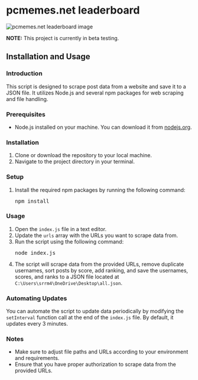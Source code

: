 <!DOCTYPE html>
<html lang="en">

<body>
    <h1>pcmemes.net leaderboard</h1>
    <img src="https://github.com/Riotcoke123/pcmemes_leaderboard/assets/63672863/1bf6daf3-afbe-456d-b607-b2ae5bb6dce9" alt="pcmemes.net leaderboard image">
    <p><strong>NOTE:</strong> This project is currently in beta testing.</p>
    <h2>Installation and Usage</h2>
    <h3>Introduction</h3>
    <p>This script is designed to scrape post data from a website and save it to a JSON file. It utilizes Node.js and several npm packages for web scraping and file handling.</p>
    <h3>Prerequisites</h3>
    <ul>
        <li>Node.js installed on your machine. You can download it from <a href="https://nodejs.org/">nodejs.org</a>.</li>
    </ul>
    <h3>Installation</h3>
    <ol>
        <li>Clone or download the repository to your local machine.</li>
        <li>Navigate to the project directory in your terminal.</li>
    </ol>
    <h3>Setup</h3>
    <ol>
        <li>Install the required npm packages by running the following command:
            <pre>npm install</pre>
        </li>
    </ol>
    <h3>Usage</h3>
    <ol>
        <li>Open the <code>index.js</code> file in a text editor.</li>
        <li>Update the <code>urls</code> array with the URLs you want to scrape data from.</li>
        <li>Run the script using the following command:
            <pre>node index.js</pre>
        </li>
        <li>The script will scrape data from the provided URLs, remove duplicate usernames, sort posts by score, add ranking, and save the usernames, scores, and ranks to a JSON file located at <code>C:\Users\srrm4\OneDrive\Desktop\all.json</code>.</li>
    </ol>
    <h3>Automating Updates</h3>
    <p>You can automate the script to update data periodically by modifying the <code>setInterval</code> function call at the end of the <code>index.js</code> file. By default, it updates every 3 minutes.</p>
    <h3>Notes</h3>
    <ul>
        <li>Make sure to adjust file paths and URLs according to your environment and requirements.</li>
        <li>Ensure that you have proper authorization to scrape data from the provided URLs.</li>
    </ul>
</body>
</html>
